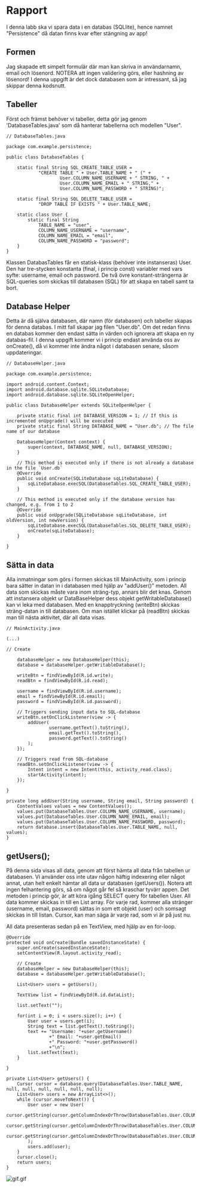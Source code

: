 
# Rapport

I denna labb ska vi spara data i en databas (SQLlite), hence namnet "Persistence" då datan finns kvar
efter stängning av app!

## Formen

Jag skapade ett simpelt formulär där man kan skriva in användarnamn, email och lösenord. NOTERA att
ingen validering görs, eller hashning av lösenord! I denna uppgift är det dock databasen som är intressant,
så jag skippar denna kodsnutt.

## Tabeller

Först och främst behöver vi tabeller, detta gör jag genom 'DatabaseTables.java' som då hanterar tabellerna
och modellen "User". 

```
// DatabaseTables.java

package com.example.persistence;

public class DatabaseTables {

    static final String SQL_CREATE_TABLE_USER =
            "CREATE TABLE " + User.TABLE_NAME + " (" +
                    User.COLUMN_NAME_USERNAME + " STRING, " +
                    User.COLUMN_NAME_EMAIL + " STRING," +
                    User.COLUMN_NAME_PASSWORD + " STRING)";

    static final String SQL_DELETE_TABLE_USER =
            "DROP TABLE IF EXISTS " + User.TABLE_NAME;

    static class User {
        static final String
            TABLE_NAME = "user",
            COLUMN_NAME_USERNAME = "username",
            COLUMN_NAME_EMAIL = "email",
            COLUMN_NAME_PASSWORD = "password";
    }
}
```

Klassen DatabasTables får en statisk-klass (behöver inte instanseras) User. Den har tre-stycken 
konstanta (final, i princip const) variabler med vars syfte: username, email och password. De två övre
konstant-strängerna är SQL-queries som skickas till databasen (SQL) för att skapa en tabell samt ta bort.

## Database Helper

Detta är då själva databasen, där namn (för databasen) och tabeller skapas för denna databas. I mitt fall
skapar jag filen "User.db". Om det redan finns en databas kommer den endast sätta in värden och ignorera 
att skapa en ny databas-fil. I denna uppgift kommer vi i princip endast använda oss av onCreate(), då 
vi kommer inte ändra något i databasen senare, såsom uppdateringar.

```
// DatabaseHelper.java

package com.example.persistence;

import android.content.Context;
import android.database.sqlite.SQLiteDatabase;
import android.database.sqlite.SQLiteOpenHelper;

public class DatabaseHelper extends SQLiteOpenHelper {

    private static final int DATABASE_VERSION = 1; // If this is incremented onUpgrade() will be executed
    private static final String DATABASE_NAME = "User.db"; // The file name of our database

    DatabaseHelper(Context context) {
        super(context, DATABASE_NAME, null, DATABASE_VERSION);
    }

    // This method is executed only if there is not already a database in the file `User.db`
    @Override
    public void onCreate(SQLiteDatabase sqLiteDatabase) {
        sqLiteDatabase.execSQL(DatabaseTables.SQL_CREATE_TABLE_USER);
    }

    // This method is executed only if the database version has changed, e.g. from 1 to 2
    @Override
    public void onUpgrade(SQLiteDatabase sqLiteDatabase, int oldVersion, int newVersion) {
        sqLiteDatabase.execSQL(DatabaseTables.SQL_DELETE_TABLE_USER);
        onCreate(sqLiteDatabase);
    }

}
```

## Sätta in data

Alla inmatningar som görs i formen skickas till MainActivity, som i princip bara sätter in datan in i 
databasen med hjälp av "addUser()" metoden. All data som skickas måste vara inom sträng-typ, annars blir det knas.
Genom att instansera objekt ur DataBaseHelper dess objekt getWritableDatabase() kan vi leka med databasen.
Med en knapptryckning (writeBtn) skickas sträng-datan in till databasen. Om man istället klickar på (readBtn)
skickas man till nästa aktivitet, där all data visas.

```
// MainActivity.java

(...)

// Create

    databaseHelper = new DatabaseHelper(this);
    database = databaseHelper.getWritableDatabase();

    writeBtn = findViewById(R.id.write);
    readBtn = findViewById(R.id.read);

    username = findViewById(R.id.username);
    email = findViewById(R.id.email);
    password = findViewById(R.id.password);

    // Triggers sending input data to SQL-database
    writeBtn.setOnClickListener(view -> {
        addUser(
                username.getText().toString(),
                email.getText().toString(),
                password.getText().toString()
        );
    });

    // Triggers read from SQL-database
    readBtn.setOnClickListener(view -> {
        Intent intent = new Intent(this, activity_read.class);
        startActivity(intent);
    });

}

private long addUser(String username, String email, String password) {
    ContentValues values = new ContentValues();
    values.put(DatabaseTables.User.COLUMN_NAME_USERNAME, username);
    values.put(DatabaseTables.User.COLUMN_NAME_EMAIL, email);
    values.put(DatabaseTables.User.COLUMN_NAME_PASSWORD, password);
    return database.insert(DatabaseTables.User.TABLE_NAME, null, values);
}
```


## getUsers();

På denna sida visas all data, genom att först hämta all data från tabellen ur databasen. Vi använder oss inte
utav någon häftig indexering eller något annat, utan helt enkelt hämtar all data ur databasen (getUsers()). 
Notera att ingen felhantering görs, så om något går fel så kraschar tyvärr appen. Det metoden i princip gör, är att 
köra igång SELECT query för tabellen User. All data kommer skickas in till en List<User> array. För varje rad,
kommer alla stränger (username, email, password) sättas in som ett objekt (user) och somsagt skickas in till listan. Cursor, kan
man säga är varje rad, som vi är på just nu.

All data presenteras sedan på en TextView, med hjälp av en for-loop.

```
@Override
protected void onCreate(Bundle savedInstanceState) {
    super.onCreate(savedInstanceState);
    setContentView(R.layout.activity_read);

    // Create
    databaseHelper = new DatabaseHelper(this);
    database = databaseHelper.getWritableDatabase();

    List<User> users = getUsers();

    TextView list = findViewById(R.id.dataList);

    list.setText("");

    for(int i = 0; i < users.size(); i++) {
        User user = users.get(i);
        String text = list.getText().toString();
        text += "Username: "+user.getUsername()
                +" Email: "+user.getEmail()
                +" Password: "+user.getPassword()
                +"\n";
        list.setText(text);
    }

}

private List<User> getUsers() {
    Cursor cursor = database.query(DatabaseTables.User.TABLE_NAME, null, null, null, null, null, null);
    List<User> users = new ArrayList<>();
    while (cursor.moveToNext()) {
        User user = new User(
                cursor.getString(cursor.getColumnIndexOrThrow(DatabaseTables.User.COLUMN_NAME_USERNAME)),
                cursor.getString(cursor.getColumnIndexOrThrow(DatabaseTables.User.COLUMN_NAME_EMAIL)),
                cursor.getString(cursor.getColumnIndexOrThrow(DatabaseTables.User.COLUMN_NAME_PASSWORD))
        );
        users.add(user);
    }
    cursor.close();
    return users;
}
```
 
![gif.gif](gif.gif)